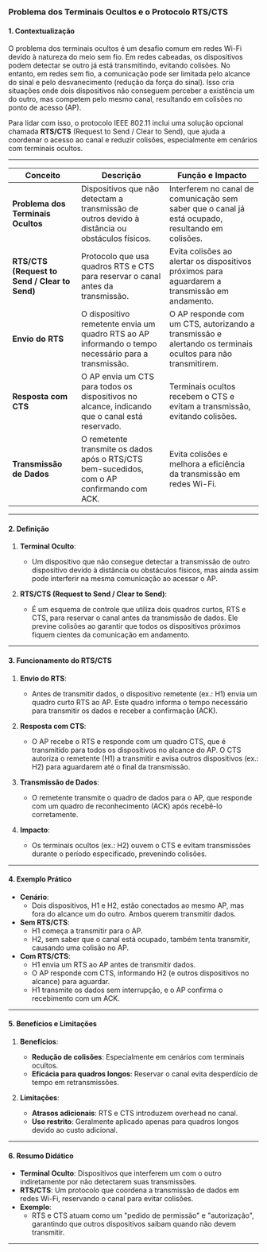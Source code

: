 ### **Problema dos Terminais Ocultos e o Protocolo RTS/CTS**

#### **1. Contextualização**
O problema dos terminais ocultos é um desafio comum em redes Wi-Fi devido à natureza do meio sem fio. Em redes cabeadas, os dispositivos podem detectar se outro já está transmitindo, evitando colisões. No entanto, em redes sem fio, a comunicação pode ser limitada pelo alcance do sinal e pelo desvanecimento (redução da força do sinal). Isso cria situações onde dois dispositivos não conseguem perceber a existência um do outro, mas competem pelo mesmo canal, resultando em colisões no ponto de acesso (AP).

Para lidar com isso, o protocolo IEEE 802.11 inclui uma solução opcional chamada **RTS/CTS** (Request to Send / Clear to Send), que ajuda a coordenar o acesso ao canal e reduzir colisões, especialmente em cenários com terminais ocultos.

---

| **Conceito**            | **Descrição**                                                                                      | **Função e Impacto**                                                                          |
|-------------------------|--------------------------------------------------------------------------------------------------|---------------------------------------------------------------------------------------------|
| **Problema dos Terminais Ocultos** | Dispositivos que não detectam a transmissão de outros devido à distância ou obstáculos físicos.   | Interferem no canal de comunicação sem saber que o canal já está ocupado, resultando em colisões. |
| **RTS/CTS (Request to Send / Clear to Send)** | Protocolo que usa quadros RTS e CTS para reservar o canal antes da transmissão.                    | Evita colisões ao alertar os dispositivos próximos para aguardarem a transmissão em andamento.   |
| **Envio do RTS**         | O dispositivo remetente envia um quadro RTS ao AP informando o tempo necessário para a transmissão. | O AP responde com um CTS, autorizando a transmissão e alertando os terminais ocultos para não transmitirem. |
| **Resposta com CTS**     | O AP envia um CTS para todos os dispositivos no alcance, indicando que o canal está reservado.    | Terminais ocultos recebem o CTS e evitam a transmissão, evitando colisões.                     |
| **Transmissão de Dados** | O remetente transmite os dados após o RTS/CTS bem-sucedidos, com o AP confirmando com ACK.       | Evita colisões e melhora a eficiência da transmissão em redes Wi-Fi.                          |

---

#### **2. Definição**
1. **Terminal Oculto**:
    - Um dispositivo que não consegue detectar a transmissão de outro dispositivo devido à distância ou obstáculos físicos, mas ainda assim pode interferir na mesma comunicação ao acessar o AP.

2. **RTS/CTS (Request to Send / Clear to Send)**:
    - É um esquema de controle que utiliza dois quadros curtos, RTS e CTS, para reservar o canal antes da transmissão de dados. Ele previne colisões ao garantir que todos os dispositivos próximos fiquem cientes da comunicação em andamento.

---

#### **3. Funcionamento do RTS/CTS**
1. **Envio do RTS**:
    - Antes de transmitir dados, o dispositivo remetente (ex.: H1) envia um quadro curto RTS ao AP. Este quadro informa o tempo necessário para transmitir os dados e receber a confirmação (ACK).

2. **Resposta com CTS**:
    - O AP recebe o RTS e responde com um quadro CTS, que é transmitido para todos os dispositivos no alcance do AP. O CTS autoriza o remetente (H1) a transmitir e avisa outros dispositivos (ex.: H2) para aguardarem até o final da transmissão.

3. **Transmissão de Dados**:
    - O remetente transmite o quadro de dados para o AP, que responde com um quadro de reconhecimento (ACK) após recebê-lo corretamente.

4. **Impacto**:
    - Os terminais ocultos (ex.: H2) ouvem o CTS e evitam transmissões durante o período especificado, prevenindo colisões.

---

#### **4. Exemplo Prático**
- **Cenário**:
    - Dois dispositivos, H1 e H2, estão conectados ao mesmo AP, mas fora do alcance um do outro. Ambos querem transmitir dados.
- **Sem RTS/CTS**:
    - H1 começa a transmitir para o AP.
    - H2, sem saber que o canal está ocupado, também tenta transmitir, causando uma colisão no AP.
- **Com RTS/CTS**:
    - H1 envia um RTS ao AP antes de transmitir dados.
    - O AP responde com CTS, informando H2 (e outros dispositivos no alcance) para aguardar.
    - H1 transmite os dados sem interrupção, e o AP confirma o recebimento com um ACK.

---

#### **5. Benefícios e Limitações**
1. **Benefícios**:
    - **Redução de colisões**: Especialmente em cenários com terminais ocultos.
    - **Eficácia para quadros longos**: Reservar o canal evita desperdício de tempo em retransmissões.

2. **Limitações**:
    - **Atrasos adicionais**: RTS e CTS introduzem overhead no canal.
    - **Uso restrito**: Geralmente aplicado apenas para quadros longos devido ao custo adicional.

---

#### **6. Resumo Didático**
- **Terminal Oculto**: Dispositivos que interferem um com o outro indiretamente por não detectarem suas transmissões.
- **RTS/CTS**: Um protocolo que coordena a transmissão de dados em redes Wi-Fi, reservando o canal para evitar colisões.
- **Exemplo**:
    - RTS e CTS atuam como um "pedido de permissão" e "autorização", garantindo que outros dispositivos saibam quando não devem transmitir.

---
